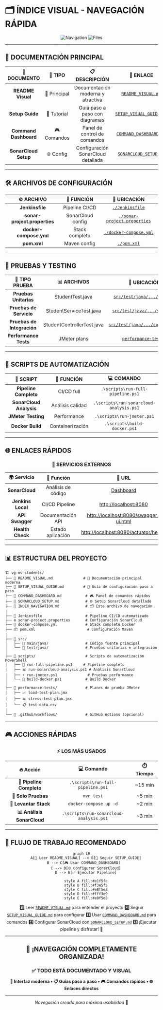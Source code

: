# 🗂️ ÍNDICE VISUAL - NAVEGACIÓN RÁPIDA

<div align="center">

![Navigation](https://img.shields.io/badge/🗂️_Navigation-Quick_Access-blueviolet?style=for-the-badge)
![Files](https://img.shields.io/badge/FILES-📁_Organized-green?style=for-the-badge)

</div>

---

## 🎯 **DOCUMENTACIÓN PRINCIPAL**

<div align="center">

| 📄 **DOCUMENTO** | 🎨 **TIPO** | 📋 **DESCRIPCIÓN** | 🔗 **ENLACE** |
|:---:|:---:|:---:|:---:|
| **README Visual** | 🌟 Principal | Documentación moderna y atractiva | [`README_VISUAL.md`](./README_VISUAL.md) |
| **Setup Guide** | 🚀 Tutorial | Guía paso a paso con diagramas | [`SETUP_VISUAL_GUIDE.md`](./SETUP_VISUAL_GUIDE.md) |
| **Command Dashboard** | 🎮 Comandos | Panel de control de comandos | [`COMMAND_DASHBOARD.md`](./COMMAND_DASHBOARD.md) |
| **SonarCloud Setup** | 🌐 Config | Configuración SonarCloud detallada | [`SONARCLOUD_SETUP.md`](./SONARCLOUD_SETUP.md) |

</div>

---

## 🛠️ **ARCHIVOS DE CONFIGURACIÓN**

<div align="center">

| ⚙️ **ARCHIVO** | 🎯 **FUNCIÓN** | 📁 **UBICACIÓN** |
|:---:|:---:|:---:|
| **Jenkinsfile** | Pipeline CI/CD | [`./Jenkinsfile`](./Jenkinsfile) |
| **sonar-project.properties** | SonarCloud config | [`./sonar-project.properties`](./sonar-project.properties) |
| **docker-compose.yml** | Stack completo | [`./docker-compose.yml`](./docker-compose.yml) |
| **pom.xml** | Maven config | [`./pom.xml`](./pom.xml) |

</div>

---

## 🧪 **PRUEBAS Y TESTING**

<div align="center">

| 🎯 **TIPO PRUEBA** | 📊 **ARCHIVOS** | 📁 **UBICACIÓN** |
|:---:|:---:|:---:|
| **Pruebas Unitarias** | StudentTest.java | [`src/test/java/.../domain/`](./src/test/java/pe/edu/vallegrande/msvstudents/unit/domain/) |
| **Pruebas de Servicio** | StudentServiceTest.java | [`src/test/java/.../service/`](./src/test/java/pe/edu/vallegrande/msvstudents/unit/service/) |
| **Pruebas de Integración** | StudentControllerTest.java | [`src/test/java/.../controller/`](./src/test/java/pe/edu/vallegrande/msvstudents/integration/controller/) |
| **Performance Tests** | JMeter plans | [`performance-tests/`](./performance-tests/) |

</div>

---

## 🔧 **SCRIPTS DE AUTOMATIZACIÓN**

<div align="center">

| 🚀 **SCRIPT** | 🎯 **FUNCIÓN** | 💻 **COMANDO** |
|:---:|:---:|:---:|
| **Pipeline Completo** | CI/CD full | `.\scripts\run-full-pipeline.ps1` |
| **SonarCloud Analysis** | Análisis calidad | `.\scripts\run-sonarcloud-analysis.ps1` |
| **JMeter Testing** | Performance | `.\scripts\run-jmeter.ps1` |
| **Docker Build** | Containerización | `.\scripts\build-docker.ps1` |

</div>

---

## 🌐 **ENLACES RÁPIDOS**

<div align="center">

### 🔗 **SERVICIOS EXTERNOS**

| 🌍 **Servicio** | 🎯 **Función** | 🔗 **URL** |
|:---:|:---:|:---:|
| **SonarCloud** | Análisis de código | [Dashboard](https://sonarcloud.io/project/overview?id=vallegrande_vg-ms-students) |
| **Jenkins Local** | CI/CD Pipeline | [http://localhost:8080](http://localhost:8080) |
| **API Swagger** | Documentación API | [http://localhost:8080/swagger-ui.html](http://localhost:8080/swagger-ui.html) |
| **Health Check** | Estado aplicación | [http://localhost:8080/actuator/health](http://localhost:8080/actuator/health) |

</div>

---

## 📊 **ESTRUCTURA DEL PROYECTO**

```
🏗️ vg-ms-students/
├── 📄 README_VISUAL.md              # 🌟 Documentación principal moderna
├── 📄 SETUP_VISUAL_GUIDE.md         # 🚀 Guía de configuración paso a paso  
├── 📄 COMMAND_DASHBOARD.md           # 🎮 Panel de comandos rápidos
├── 📄 SONARCLOUD_SETUP.md            # 🌐 Setup SonarCloud detallado
├── 📄 INDEX_NAVIGATION.md            # 🗂️ Este archivo de navegación
│
├── 🔧 Jenkinsfile                    # Pipeline CI/CD automatizado
├── ⚙️ sonar-project.properties       # Configuración SonarCloud  
├── 🐳 docker-compose.yml             # Stack completo Docker
├── 📦 pom.xml                        # Configuración Maven
│
├── 📁 src/
│   ├── 📁 main/java/                 # Código fuente principal
│   └── 📁 test/java/                 # Pruebas unitarias e integración
│
├── 📁 scripts/                       # Scripts de automatización PowerShell
│   ├── 🚀 run-full-pipeline.ps1     # Pipeline completo
│   ├── 📊 run-sonarcloud-analysis.ps1 # Análisis SonarCloud  
│   ├── ⚡ run-jmeter.ps1              # Pruebas performance
│   └── 🐳 build-docker.ps1           # Build Docker
│
├── 📁 performance-tests/             # Planes de prueba JMeter
│   ├── 📈 load-test-plan.jmx
│   ├── 📊 stress-test-plan.jmx
│   └── 📋 test-data.csv
│
└── 📁 .github/workflows/             # GitHub Actions (opcional)
```

---

## 🎮 **ACCIONES RÁPIDAS**

<div align="center">

### ⚡ **LOS MÁS USADOS**

| 🔥 **Acción** | 💻 **Comando** | ⏱️ **Tiempo** |
|:---:|:---:|:---:|
| **🚀 Pipeline Completo** | `.\scripts\run-full-pipeline.ps1` | ~15 min |
| **🧪 Solo Pruebas** | `mvn test` | ~5 min |
| **🐳 Levantar Stack** | `docker-compose up -d` | ~2 min |
| **📊 Análisis SonarCloud** | `.\scripts\run-sonarcloud-analysis.ps1` | ~3 min |

</div>

---

## 🎯 **FLUJO DE TRABAJO RECOMENDADO**

<div align="center">

```mermaid
graph LR
    A[📖 Leer README_VISUAL] --> B[🚀 Seguir SETUP_GUIDE]
    B --> C[🎮 Usar COMMAND_DASHBOARD]  
    C --> D[🌐 Configurar SonarCloud]
    D --> E[✅ Ejecutar Pipeline]
    
    style A fill:#e1f5fe
    style B fill:#f3e5f5
    style C fill:#e8f5e8
    style D fill:#fff3e0
    style E fill:#e8f5e8
```

**1️⃣** Leer [`README_VISUAL.md`](./README_VISUAL.md) para entender el proyecto
**2️⃣** Seguir [`SETUP_VISUAL_GUIDE.md`](./SETUP_VISUAL_GUIDE.md) para configurar
**3️⃣** Usar [`COMMAND_DASHBOARD.md`](./COMMAND_DASHBOARD.md) para comandos
**4️⃣** Configurar SonarCloud con [`SONARCLOUD_SETUP.md`](./SONARCLOUD_SETUP.md)
**5️⃣** ¡Ejecutar pipeline y disfrutar! 🎉

</div>

---

<div align="center">

## 🎉 **¡NAVEGACIÓN COMPLETAMENTE ORGANIZADA!**

### ✅ **TODO ESTÁ DOCUMENTADO Y VISUAL**

**🎨 Interfaz moderna • 📋 Guías paso a paso • 🎮 Comandos rápidos • 🌐 Enlaces directos**

---

*Navegación creada para máxima usabilidad* 🚀

</div>